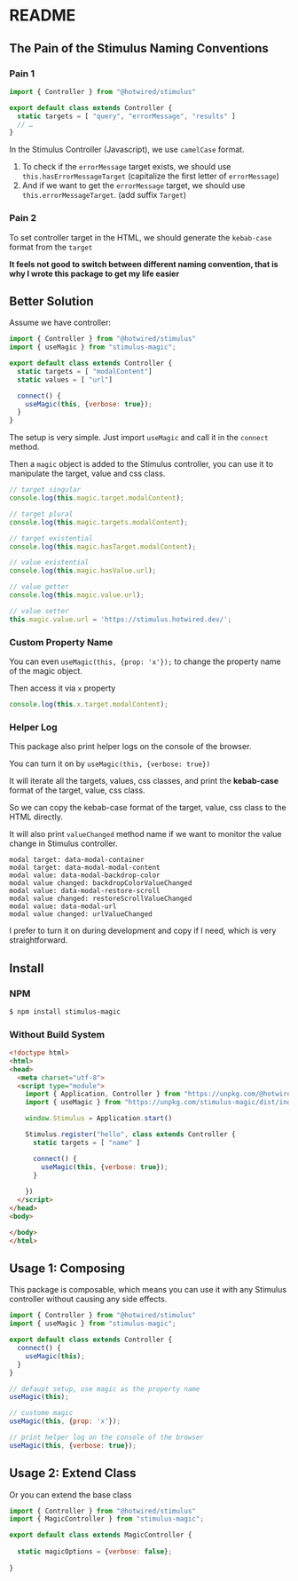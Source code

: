 # README

## The Pain of the Stimulus Naming Conventions

### Pain 1

```js
import { Controller } from "@hotwired/stimulus"

export default class extends Controller {
  static targets = [ "query", "errorMessage", "results" ]
  // …
}
```

In the Stimulus Controller (Javascript), we use `camelCase` format.

1. To check if the `errorMessage` target exists, we should use `this.hasErrorMessageTarget` (capitalize the first letter of `errorMessage`)
2. And if we want to get the `errorMessage` target, we should use `this.errorMessageTarget`. (add suffix `Target`)

### Pain 2

To set controller target in the HTML, we should generate the `kebab-case` format from the `target`

**It feels not good to switch between different naming convention, that is why I wrote this package to get my life easier**

## Better Solution

Assume we have controller:

```js
import { Controller } from "@hotwired/stimulus"
import { useMagic } from "stimulus-magic";

export default class extends Controller {
  static targets = [ "modalContent"]
  static values = [ "url"]

  connect() {
    useMagic(this, {verbose: true});
  }
}
```

The setup is very simple. Just import `useMagic` and call it in the `connect` method. 

Then a `magic` object is added to the Stimulus controller, you can use it to manipulate the target, value and css class.

```js
// target singular 
console.log(this.magic.target.modalContent);

// target plural
console.log(this.magic.targets.modalContent);

// target existential
console.log(this.magic.hasTarget.modalContent);

// value existential
console.log(this.magic.hasValue.url);

// value getter
console.log(this.magic.value.url);

// value setter
this.magic.value.url = 'https://stimulus.hotwired.dev/';
```

### Custom Property Name

You can even `useMagic(this, {prop: 'x'});` to change the property name of the magic object.

Then access it via `x` property

```js
console.log(this.x.target.modalContent);
```

### Helper Log

This package also print helper logs on the console of the browser.

You can turn it on by `useMagic(this, {verbose: true})`

It will iterate all the targets, values, css classes, and print the **kebab-case** format of the target, value, css class.

So we can copy the kebab-case format of the target, value, css class to the HTML directly.

It will also print `valueChanged` method name if we want to monitor the value change in Stimulus controller.

```
modal target: data-modal-container
modal target: data-modal-modal-content
modal value: data-modal-backdrop-color
modal value changed: backdropColorValueChanged
modal value: data-modal-restore-scroll
modal value changed: restoreScrollValueChanged
modal value: data-modal-url
modal value changed: urlValueChanged
```

I prefer to turn it on during development and copy if I need, which is very straightforward.

## Install

### NPM

```bash
$ npm install stimulus-magic
```

### Without Build System

```html
<!doctype html>
<html>
<head>
  <meta charset="utf-8">
  <script type="module">
    import { Application, Controller } from "https://unpkg.com/@hotwired/stimulus/dist/stimulus.js"
    import { useMagic } from "https://unpkg.com/stimulus-magic/dist/index.js";

    window.Stimulus = Application.start()

    Stimulus.register("hello", class extends Controller {
      static targets = [ "name" ]

      connect() {
        useMagic(this, {verbose: true});
      }
      
    })
  </script>
</head>
<body>

</body>
</html>
```

## Usage 1: Composing

This package is composable, which means you can use it with any Stimulus controller without causing any side effects.

```js
import { Controller } from "@hotwired/stimulus"
import { useMagic } from "stimulus-magic";

export default class extends Controller {
  connect() {
    useMagic(this);
  }
}
```

```js
// defaupt setup, use magic as the property name
useMagic(this);

// custome magic
useMagic(this, {prop: 'x'});

// print helper log on the console of the browser
useMagic(this, {verbose: true});
```

## Usage 2: Extend Class

Or you can extend the base class

```js
import { Controller } from "@hotwired/stimulus"
import { MagicController } from "stimulus-magic";

export default class extends MagicController {
  
  static magicOptions = {verbose: false};
  
}
```
